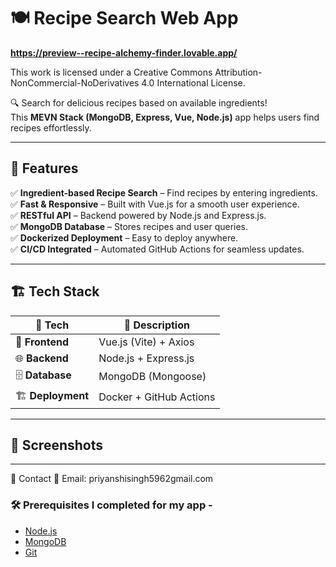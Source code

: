 # 🍽️ Recipe Search Web App 

**https://preview--recipe-alchemy-finder.lovable.app/**

This work is licensed under a Creative Commons Attribution-NonCommercial-NoDerivatives 4.0 International License.

🔍 Search for delicious recipes based on available ingredients!  
This **MEVN Stack (MongoDB, Express, Vue, Node.js)** app helps users find recipes effortlessly.  

---

## 🚀 Features  
✅ **Ingredient-based Recipe Search** – Find recipes by entering ingredients.  
✅ **Fast & Responsive** – Built with Vue.js for a smooth user experience.  
✅ **RESTful API** – Backend powered by Node.js and Express.js.  
✅ **MongoDB Database** – Stores recipes and user queries.  
✅ **Dockerized Deployment** – Easy to deploy anywhere.  
✅ **CI/CD Integrated** – Automated GitHub Actions for seamless updates.  

---

## 🏗️ Tech Stack  
| 🔧 Tech | 📌 Description |
|---------|--------------|
| 🎨 **Frontend** | Vue.js (Vite) + Axios |
| 🌐 **Backend** | Node.js + Express.js |
| 🗄️ **Database** | MongoDB (Mongoose) |
| 🏗️ **Deployment** | Docker + GitHub Actions |

---

## 📸 Screenshots  


---

🤝 Contact
📧 Email: priyanshisingh5962gmail.com

### 🛠️ Prerequisites I completed for my app -
- [Node.js](https://nodejs.org/en/)  
- [MongoDB](https://www.mongodb.com/)  
- [Git](https://git-scm.com/)  
